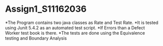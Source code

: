# Assign1_S11162036
*The Program contains two java classes as Rate and Test Rate.
*It is tested using Junit 5.4.2 as an automated test script.
*If Errors than a Defect Worker test book is there.
*The tests are done using the Equivalence testing and Boundary Analysis
